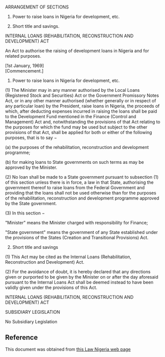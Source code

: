 # 

ARRANGEMENT OF SECTIONS

1. Power to raise loans in Nigeria for development, etc.

2. Short title and savings.

INTERNAL LOANS (REHABILITATION, RECONSTRUCTION AND DEVELOPMENT) ACT

An Act to authorise the raising of development loans in Nigeria and for related purposes.

[1st January, 1969]                                                                               [Commencement.]

1. Power to raise loans in Nigeria for development, etc.

(1) The Minister may in any manner authorised by the Local Loans (Registered Stock and Securities) Act or the Government Promissory Notes Act, or in any other manner authorised (whether generally or in respect of any particular loan) by the President, raise loans in Nigeria, the proceeds of which, after deducting expenses incurred in raising the loans shall be paid to the Development Fund mentioned in the Finance (Control and Management) Act and, notwithstanding the provisions of that Act relating to the purposes for which the fund may be used but subject to the other provisions of that Act, shall be applied for both or either of the following purposes, that is to say −

(a) the purposes of the rehabilitation, reconstruction and development programme;

(b) for making loans to State governments on such terms as may be approved by the Minister.

(2) No loan shall be made to a State government pursuant to subsection (1) of this section unless there is in force, a law in that State, authorising the government thereof to raise loans from the Federal Government and providing that the loans shall not be used otherwise than for the purposes of the rehabilitation, reconstruction and development programme approved by the State government.

(3) In this section −

"Minister" means the Minister charged with responsibility for Finance;

"State government" means the government of any State established under the provisions of the States (Creation and Transitional Provisions) Act.

2. Short title and savings

(1) This Act may be cited as the Internal Loans (Rehabilitation, Reconstruction and Development) Act.

(2) For the avoidance of doubt, it is hereby declared that any directions given or purported to be given by the Minister on or after the day aforesaid pursuant to the Internal Loans Act shall be deemed instead to have been validly given under the provisions of this Act.

INTERNAL LOANS (REHABILITATION, RECONSTRUCTION AND DEVELOPMENT) ACT

SUBSIDIARY LEGISLATION

No Subsidiary Legislation

## Reference

This document was obtained from [this Law Nigeria web page](http://www.lawnigeria.com/LFN/I/Internal-Loans%28Rehabilitation-Reconstruction-and-Development%29Act.php)
